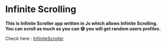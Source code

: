 # Infinite Scrolling

**This is Infinite Scroller app written in Js which allows Infinite Scrolling. You can scroll as much as you can 😄 you will get random users profiles.**

Check here : [InfiniteScroller](https://vishalibitwar.github.io/InfiniteScroller/)
